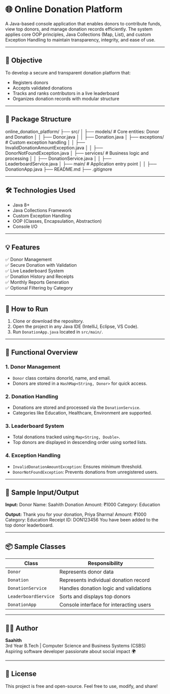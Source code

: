 # 🌐 Online Donation Platform

A Java-based console application that enables donors to contribute funds, view top donors, and manage donation records efficiently. The system applies core OOP principles, Java Collections (Map, List), and custom Exception Handling to maintain transparency, integrity, and ease of use.

---

## 🎯 Objective

To develop a secure and transparent donation platform that:
- Registers donors
- Accepts validated donations
- Tracks and ranks contributors in a live leaderboard
- Organizes donation records with modular structure

---

## 📁 Package Structure
online_donation_platform/
├── src/
│ ├── models/ # Core entities: Donor and Donation
│ │ ├── Donor.java
│ │ ├── Donation.java
│ ├── exceptions/ # Custom exception handling
│ │ ├── InvalidDonationAmountException.java
│ │ ├── DonorNotFoundException.java
│ ├── services/ # Business logic and processing
│ │ ├── DonationService.java
│ │ ├── LeaderboardService.java
│ ├── main/ # Application entry point
│ │ ├── DonationApp.java
├── README.md
├── .gitignore


---

## 🛠️ Technologies Used

- Java 8+
- Java Collections Framework
- Custom Exception Handling
- OOP (Classes, Encapsulation, Abstraction)
- Console I/O

---

## 💡 Features

✅ Donor Management  
✅ Secure Donation with Validation  
✅ Live Leaderboard System  
✅ Donation History and Receipts  
✅ Monthly Reports Generation  
✅ Optional Filtering by Category

---

## 🚀 How to Run

1. Clone or download the repository.
2. Open the project in any Java IDE (IntelliJ, Eclipse, VS Code).
3. Run `DonationApp.java` located in `src/main/`.

---

## 💼 Functional Overview

### 1. Donor Management
- `Donor` class contains donorId, name, and email.
- Donors are stored in a `HashMap<String, Donor>` for quick access.

### 2. Donation Handling
- Donations are stored and processed via the `DonationService`.
- Categories like Education, Healthcare, Environment are supported.

### 3. Leaderboard System
- Total donations tracked using `Map<String, Double>`.
- Top donors are displayed in descending order using sorted lists.

### 4. Exception Handling
- `InvalidDonationAmountException`: Ensures minimum threshold.
- `DonorNotFoundException`: Prevents donations from unregistered users.

---

## 📌 Sample Input/Output

**Input:**
Donor Name: Saahith
Donation Amount: ₹1000
Category: Education

**Output:**
Thank you for your donation, Priya Sharma!
Amount: ₹1000
Category: Education
Receipt ID: DON123456
You have been added to the top donor leaderboard.


---

## 📦 Sample Classes

| Class                    | Responsibility                            |
|--------------------------|--------------------------------------------|
| `Donor`                  | Represents donor data                      |
| `Donation`               | Represents individual donation record      |
| `DonationService`        | Handles donation logic and validations     |
| `LeaderboardService`     | Sorts and displays top donors              |
| `DonationApp`            | Console interface for interacting users    |

---

## 🙋‍♂️ Author

**Saahith**  
3rd Year B.Tech | Computer Science and Business Systems (CSBS)  
Aspiring software developer passionate about social impact 🌍

---

## 📄 License

This project is free and open-source. Feel free to use, modify, and share!
